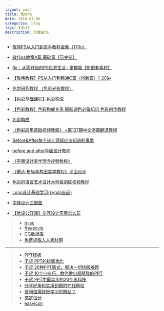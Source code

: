 ```yaml
---
layout: post
title: 敬伟PS
date: 2018-01-06
categories: blog
tags: [设计]
description: 文章金句。
---
```


- [敬伟PS从入门到高手教程全集（170p）](https://www.bilibili.com/video/av10597278/)
- [敬伟ps教程A篇 基础篇【已完结】](https://www.bilibili.com/video/av6149374/)
- [Re：从零开始的PS世界生活 · 掌握篇【附配套素材】](https://www.bilibili.com/video/av6758149/)
- [【敬伟教程】PS从入门到精通C篇（创新篇）1-20讲](https://www.bilibili.com/video/av9443868/)

- [光学研究教程 （色彩光影教程）](https://www.bilibili.com/video/av5540032/#page=2)
- [【色彩基础课程】色彩构成](https://www.bilibili.com/video/av7800771/)
- [【色彩教程】色彩构成关系 摄影调色必备知识 色彩创作教程](https://www.bilibili.com/video/av5501789/)
- [色彩构成](https://www.bilibili.com/video/av2506558/)
- [《色彩应用基础视频教程》 +第137期中文字幕翻译教程](https://www.bilibili.com/video/av14781564/index_5.html)
- [Before&After每个设计师都应该知道的事情](https://www.bilibili.com/video/av8360067/)
- [before and after平面设计教程](https://www.bilibili.com/video/av8009642/)
- [《平面设计美学理念视频教程》](https://www.bilibili.com/video/av3929816/)
- [《琳达·布局与构图美学教程》平面设计](https://www.bilibili.com/video/av13035387/)
- [色彩的语言艺术设计大师级训练视频教程](https://www.bilibili.com/video/av13788261/)
- [Logo设计基础学习(Lynda出品)](https://www.bilibili.com/video/av4161483/)

- [字体设计三部曲](https://www.bilibili.com/video/av13534761/)



- [【优设公开课】交互设计究竟怎么玩](https://www.bilibili.com/video/av5813918/)


>- [rr-sc](http://www.rr-sc.com/plugin.php?id=dsu_paulsign:sign)
>- [freescvip](http://www.freescvip.com/)
>- [CG数据库](http://www.cgtsj.com/user/index.php)
>- [免费提取人人素材网](https://www.douban.com/note/365578831/)


----


>- [PPT模板](http://www.lukou.com/userfeed/16087456)
>- [干货 PPT的排版优化](http://www.lukou.com/userfeed/16312967)
>- [干货 20种PPT版式，解决一切排版难题](http://www.lukou.com/userfeed/17218109)
>- [干货 10个小技巧，教你做出超精致的PPT](http://www.lukou.com/userfeed/16441936)
>- [干货 PPT中最实用的20个黑科技](http://www.lukou.com/userfeed/18424614)
>- [分享好用和实用到爆的在线网站](http://www.lukou.com/userfeed/15963570)
>- [安利值得好好学习的网站？](http://www.lukou.com/userfeed/16025317)
>- [搞定设计](http://www.lukou.com/userfeed/17087729)
>- [easyicon](https://www.easyicon.net/)




